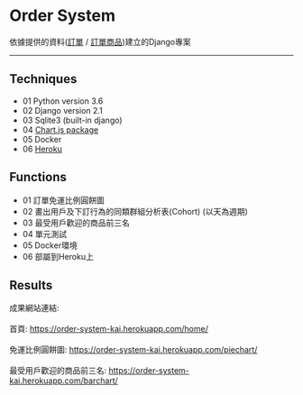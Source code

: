 # Order System
依據提供的資料(<a href="https://s3-ap-northeast-1.amazonaws.com/urmart-dev/%E6%B8%AC%E8%A9%A6%E8%B3%87%E6%96%99+-+order.csv">訂單</a> / <a href="https://s3-ap-northeast-1.amazonaws.com/urmart-dev/%E6%B8%AC%E8%A9%A6%E8%B3%87%E6%96%99+-+order_item.csv">訂單商品</a>)建立的Django專案
****
## Techniques
* 01 Python version 3.6
* 02 Django version 2.1
* 03 Sqlite3 (built-in django)
* 04 <a href="https://github.com/chartjs/Chart.js">Chart.js package</a>
* 05 Docker
* 06 <a href="https://dashboard.heroku.com/Heroku">Heroku</a>

## Functions
* 01 訂單免運比例圓餅圖  
* 02 畫出用戶及下訂行為的同類群組分析表(Cohort) (以天為週期)
* 03 最受用戶歡迎的商品前三名
* 04 單元測試
* 05 Docker環境
* 06 部屬到Heroku上

## Results
成果網站連結:<br><br>
首頁: https://order-system-kai.herokuapp.com/home/ <br><br>
免運比例圓餅圖: https://order-system-kai.herokuapp.com/piechart/ <br><br>
最受用戶歡迎的商品前三名: https://order-system-kai.herokuapp.com/barchart/ <br><br>
